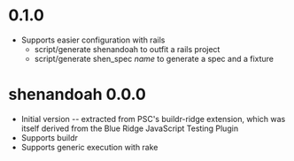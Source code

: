 0.1.0
=====

* Supports easier configuration with rails
  * script/generate shenandoah to outfit a rails project
  * script/generate shen_spec *name* to generate a spec and a fixture

shenandoah 0.0.0
================

* Initial version -- extracted from PSC's buildr-ridge extension, which was itself derived from the Blue Ridge JavaScript Testing Plugin
* Supports buildr
* Supports generic execution with rake
